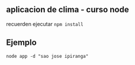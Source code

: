 ## aplicacion de clima - curso node

recuerden ejecutar ```npm install```

## Ejemplo
```
node app -d "sao jose ipiranga"
```